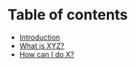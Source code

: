 # Table of contents

* [Introduction](README.md)
* [What is XYZ?](first-question.md)
* [How can I do X?](second-question.md)

